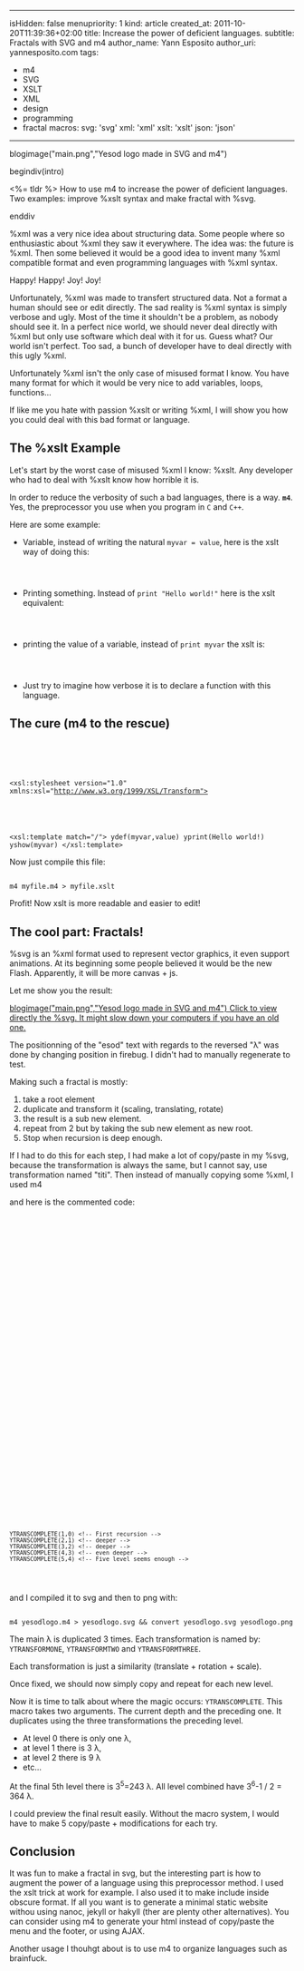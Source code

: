 -----
isHidden:       false
menupriority:   1
kind:           article
created_at:     2011-10-20T11:39:36+02:00
title: Increase the power of deficient languages.
subtitle: Fractals with SVG and m4
author_name: Yann Esposito
author_uri: yannesposito.com
tags:
  - m4
  - SVG
  - XSLT
  - XML
  - design
  - programming
  - fractal
macros:
 svg: '<span class="sc">svg</span>' 
 xml: '<span class="sc">xml</span>' 
 xslt: '<span class="sc">xslt</span>' 
 json: '<span class="sc">json</span>' 
-----
blogimage("main.png","Yesod logo made in SVG and m4")

begindiv(intro)

<%= tldr %> How to use m4 to increase the power of deficient languages. Two examples: improve %xslt syntax and make fractal with %svg.

enddiv

%xml was a very nice idea about structuring data.
Some people where so enthusiastic about %xml they saw it everywhere.
The idea was: the future is %xml.
Then some believed it would be a good idea to invent many %xml compatible format and even programming languages with %xml syntax.

Happy! Happy! Joy! Joy! 

Unfortunately, %xml was made to transfert structured data.
Not a format a human should see or edit directly.
The sad reality is %xml syntax is simply verbose and ugly.
Most of the time it shouldn't be a problem, as nobody should see it.
In a perfect nice world, we should never deal directly with %xml but only use software which deal with it for us.
Guess what?
Our world isn't perfect. Too sad, a bunch of developer have to deal directly with this ugly %xml.

Unfortunately %xml isn't the only case of misused format I know. 
You have many format for which it would be very nice to add variables, loops, functions...

If like me you hate with passion %xslt or writing %xml,
I will show you how you could deal with this bad format
or language.

## The %xslt Example

Let's start by the worst case of misused %xml I know: %xslt.
Any developer who had to deal with %xslt know how horrible it is.

In order to reduce the verbosity of such a bad languages, there is a way.
**`m4`**. Yes, the preprocessor you use when you program in `C` and `C++`.

Here are some example: 

- Variable, instead of writing the natural `myvar = value`, here is the <sc>xslt</sc> way of doing this:

<code class="xml">
<xsl:variable name="myvar" select="value"/>
</code>

- Printing something. Instead of `print "Hello world!"` here is the <sc>xslt</sc> equivalent:

<code class="xml">
<xsl:text 
    disable-output-escaping="yes"><![CDATA[Hello world!
]]></xsl:text>
</code>


- printing the value of a variable, instead of `print myvar` the <sc>xslt</sc> is:

<code class="xml">
<xslt:value-of select="myvar"/>
</code>

- Just try to imagine how verbose it is to declare a function with this language.

## The cure (m4 to the rescue)

<code class="xml">
<?xml version="1.0" standalone="yes"?> <!-- YES its %xml -->
<!-- ← start a comment, then write some m4 directives:

define(`ydef',`<xsl:variable name="$1" select="$2"/>')
define(`yprint',`<xsl:text disable-output-escaping="yes"><![CDATA[$1]]></xsl:text>')
define(`yshow',`<xsl:value-of select="$1"/>')

-->
<!-- Yes, %xml sucks to be read -->
<xsl:stylesheet version="1.0" xmlns:xsl="http://www.w3.org/1999/XSL/Transform">
<!-- And it sucks even more to edit -->
<xsl:template match="/">
    ydef(myvar,value)
    yprint(Hello world!)
    yshow(myvar)
</xsl:template>
</code>

Now just compile this file:

<code class="zsh">
m4 myfile.m4 > myfile.xslt
</code>

Profit! Now <sc>xslt</sc> is more readable and easier to edit!

## The cool part: Fractals!

%svg is an %xml format used to represent vector graphics, it even support animations.
At its beginning some people believed it would be the new Flash. Apparently, it will be more canvas + js.

Let me show you the result:

<a href="blogimagedirmain.svg">
blogimage("main.png","Yesod logo made in SVG and m4")
Click to view directly the %svg. It might slow down your computers if you have an old one.
</a>

The positionning of the "esod" text with regards to the reversed "λ" was done by changing position in firebug. I didn't had to manually regenerate to test.

Making such a fractal is mostly:

1. take a root element
2. duplicate and transform it (scaling, translating, rotate)
3. the result is a sub new element.
4. repeat from 2 but by taking the sub new element as new root.
5. Stop when recursion is deep enough.

If I had to do this for each step, I had make a lot of copy/paste in my %svg, because the transformation is always the same, but I cannot say, use transformation named "titi". Then instead of manually copying some %xml, I used m4

and here is the commented code:

<code class="xml" file="yesodlogo.m4">
<?xml version="1.0" encoding="UTF-8" standalone="no"?>
<!--
     M4 Macros
define(`YTRANSFORMONE', `scale(.43) translate(-120,-69) rotate(-10)')
define(`YTRANSFORMTWO', `scale(.43) translate(-9,-67.5) rotate(10)')
define(`YTRANSFORMTHREE', `scale(.43) translate(53,41) rotate(120)')
define(`YGENTRANSFORM', `translate(364,274) scale(3)')
define(`YTRANSCOMPLETE', `
    <g id="level_$1">
        <use style="opacity: .8" transform="YTRANSFORMONE" xlink:href="#level_$2" />
        <use style="opacity: .8" transform="YTRANSFORMTWO" xlink:href="#level_$2" />
        <use style="opacity: .8" transform="YTRANSFORMTHREE" xlink:href="#level_$2" />
    </g>
    <use transform="YGENTRANSFORM" xlink:href="#level_$1" />
')
 -->
<svg 
    xmlns="http://www.w3.org/2000/svg" 
    xmlns:xlink="http://www.w3.org/1999/xlink"
    x="64" y="64" width="512" height="512" viewBox="64 64 512 512"
    id="svg2" version="1.1">
    <g id="level_0"> <!-- some group, if I want to add other elements -->
        <!-- the text "λ" -->
        <text id="lambda" 
            fill="#333" style="font-family:Ubuntu; font-size: 100px"
            transform="rotate(180)">λ</text>
    </g>
    <!-- the text "esod" -->
    <text 
        fill="#333" 
        style="font-family:Ubuntu; font-size: 28px; letter-spacing: -0.10em" 
        x="-17.3" 
        y="69" 
        transform="YGENTRANSFORM">esod</text>
    <!-- ROOT ELEMENT -->
    <use transform="YGENTRANSFORM" xlink:href="#level_0" />

    YTRANSCOMPLETE(1,0) <!-- First recursion -->
    YTRANSCOMPLETE(2,1) <!-- deeper -->
    YTRANSCOMPLETE(3,2) <!-- deeper -->
    YTRANSCOMPLETE(4,3) <!-- even deeper -->
    YTRANSCOMPLETE(5,4) <!-- Five level seems enough -->
</svg>
</code>

and I compiled it to <sc>svg</sc> and then to <sc>png</sc> with:

<code class="zsh">
m4 yesodlogo.m4 > yesodlogo.svg && convert yesodlogo.svg yesodlogo.png
</code>

The main λ is duplicated 3 times. Each transformation is named by: `YTRANSFORMONE`, `YTRANSFORMTWO` and `YTRANSFORMTHREE`.

Each transformation is just a similarity (translate + rotation + scale).

Once fixed, we should now simply copy and repeat for each new level.

Now it is time to talk about where the magic occurs: `YTRANSCOMPLETE`.
This macro takes two arguments.
The current depth and the preceding one.
It duplicates using the three transformations the preceding level.

- At level 0 there is only one λ,
- at level 1 there is 3 λ,
- at level 2 there is 9 λ
- etc... 

At the final 5th level there is 3<sup>5</sup>=243 λ.
All level combined have 3<sup>6</sup>-1 / 2 = 364 λ.

I could preview the final result easily. 
Without the macro system, I would have to make 5 copy/paste + modifications for each try.

## Conclusion

It was fun to make a fractal in <sc>svg</sc>, but the interesting part is how to augment the power of a language using this preprocessor method. 
I used the <sc>xslt</sc> trick at work for example.
I also used it to make include inside obscure format.
If all you want is to generate  a minimal static website withou using nanoc, jekyll or hakyll (ther are plenty other alternatives). You can consider using m4 to generate your <sc>html</sc> instead of copy/paste the menu and the footer, or using AJAX.

Another usage I thouhgt about is to use m4
to organize languages such as brainfuck.
